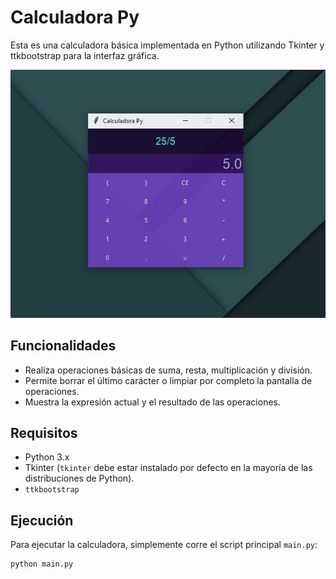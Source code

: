 # Calculadora Py

Esta es una calculadora básica implementada en Python utilizando Tkinter y ttkbootstrap para la interfaz gráfica.

![Imagen de la calculadora](src/cal.jpeg)

## Funcionalidades

- Realiza operaciones básicas de suma, resta, multiplicación y división.
- Permite borrar el último carácter o limpiar por completo la pantalla de operaciones.
- Muestra la expresión actual y el resultado de las operaciones.

## Requisitos

- Python 3.x
- Tkinter (`tkinter` debe estar instalado por defecto en la mayoría de las distribuciones de Python).
- `ttkbootstrap`

## Ejecución

Para ejecutar la calculadora, simplemente corre el script principal `main.py`:

```
python main.py
```
